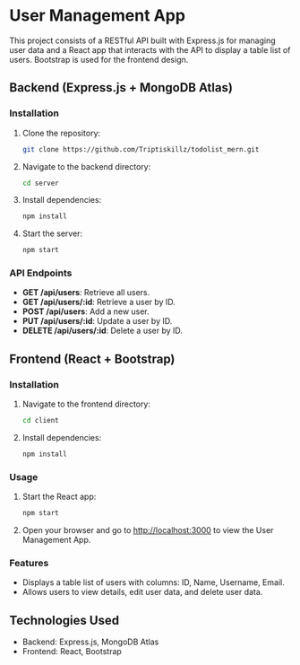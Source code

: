 # User Management App

This project consists of a RESTful API built with Express.js for managing user data and a React app that interacts with the API to display a table list of users. Bootstrap is used for the frontend design.

## Backend (Express.js + MongoDB Atlas)

### Installation

1. Clone the repository:

   ```bash
   git clone https://github.com/Triptiskillz/todolist_mern.git
   ```

2. Navigate to the backend directory:

   ```bash
   cd server
   ```

3. Install dependencies:

   ```bash
   npm install
   ```

5. Start the server:

   ```bash
   npm start
   ```

### API Endpoints

- **GET /api/users**: Retrieve all users.
- **GET /api/users/:id**: Retrieve a user by ID.
- **POST /api/users**: Add a new user.
- **PUT /api/users/:id**: Update a user by ID.
- **DELETE /api/users/:id**: Delete a user by ID.

## Frontend (React + Bootstrap)

### Installation

1. Navigate to the frontend directory:

   ```bash
   cd client
   ```

2. Install dependencies:

   ```bash
   npm install
   ```

### Usage

1. Start the React app:

   ```bash
   npm start
   ```

2. Open your browser and go to [http://localhost:3000](http://localhost:3000) to view the User Management App.

### Features

- Displays a table list of users with columns: ID, Name, Username, Email.
- Allows users to view details, edit user data, and delete user data.

## Technologies Used

- Backend: Express.js, MongoDB Atlas
- Frontend: React, Bootstrap
